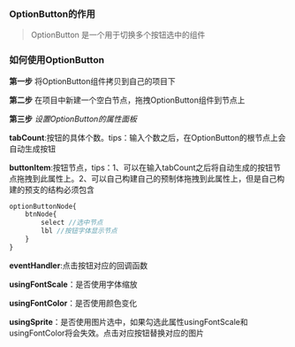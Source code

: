 ### OptionButton的作用
> OptionButton 是一个用于切换多个按钮选中的组件
### 如何使用OptionButton

**第一步**
将OptionButton组件拷贝到自己的项目下

**第二步**
在项目中新建一个空白节点，拖拽OptionButton组件到节点上

**第三步** *设置OptionButton的属性面板*

**tabCount**:按钮的具体个数。tips：输入个数之后，在OptionButton的根节点上会自动生成按钮

**buttonItem**:按钮节点，tips：1、可以在输入tabCount之后将自动生成的按钮节点拖拽到此属性上。2、可以自己构建自己的预制体拖拽到此属性上，但是自己构建的预支的结构必须包含 
```javascript
optionButtonNode{
    btnNode{
        select //选中节点  
        lbl //按钮字体显示节点 
    }
}
```


**eventHandler**:点击按钮对应的回调函数

**usingFontScale**：是否使用字体缩放

**usingFontColor**：是否使用颜色变化

**usingSprite**：是否使用图片选中，如果勾选此属性usingFontScale和usingFontColor将会失效。点击对应按钮替换对应的图片
